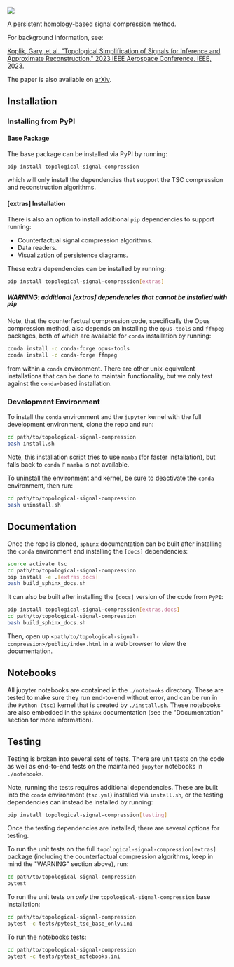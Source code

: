 ![](https://geomdata.gitlab.io/topological-signal-compression/_images/logo.gif)

A persistent homology-based signal compression method.

For background information, see:

[Koplik, Gary, et al. "Topological Simplification of Signals for Inference and Approximate Reconstruction." 2023 IEEE Aerospace Conference. IEEE, 2023.](https://ieeexplore.ieee.org/abstract/document/10115654)

The paper is also available on [arXiv](https://arxiv.org/abs/2206.07486).

## Installation

### Installing from PyPI

#### Base Package

The base package can be installed via PyPI by running:

```bash
pip install topological-signal-compression
```

which will only install the dependencies that support the TSC compression and reconstruction algorithms.

#### [extras] Installation

There is also an option to install additional `pip` dependencies to support running:

* Counterfactual signal compression algorithms.
* Data readers.
* Visualization of persistence diagrams.
  
These extra dependencies can be installed by running:

```bash
pip install topological-signal-compression[extras]
```

##### WARNING: additional [extras] dependencies that *cannot* be installed with `pip`

Note, that the counterfactual compression code, specifically the Opus compression method,
also depends on installing the `opus-tools` and `ffmpeg` packages, both of which are
available for `conda` installation by running:

```bash
conda install -c conda-forge opus-tools
conda install -c conda-forge ffmpeg
```

from within a `conda` environment. There are other unix-equivalent installations that can be done to maintain
functionality, but we only test against the `conda`-based installation.

### Development Environment

To install the `conda` environment and the `jupyter` kernel with the full development environment,
clone the repo and run:

```bash
cd path/to/topological-signal-compression
bash install.sh
```

Note, this installation script tries to use `mamba` (for faster installation), but falls back to `conda` if `mamba` is not available.

To uninstall the environment and kernel, be sure to deactivate the `conda` environment, then run:

```bash
cd path/to/topological-signal-compression
bash uninstall.sh
```

## Documentation

Once the repo is cloned, `sphinx` documentation can be built after installing the `conda` environment and installing
the `[docs]` dependencies:

```bash
source activate tsc
cd path/to/topological-signal-compression
pip install -e .[extras,docs]
bash build_sphinx_docs.sh
```

It can also be built after installing the `[docs]` version of the code from `PyPI`:

```bash
pip install topological-signal-compression[extras,docs]
cd path/to/topological-signal-compression
bash build_sphinx_docs.sh
```

Then, open up `<path/to/topological-signal-compression>/public/index.html` in a web browser to view the documentation.

## Notebooks

All jupyter notebooks are contained in the `./notebooks` directory. These are tested to make sure they run end-to-end
without error, and can be run in the `Python (tsc)` kernel that is created by `./install.sh`. These notebooks are also
embedded in the `sphinx` documentation (see the "Documentation" section for more information).

## Testing

Testing is broken into several sets of tests. There are unit tests on the code as well as end-to-end tests on the maintained `jupyter`
notebooks in `./notebooks`.

Note, running the tests requires additional dependencies. These are built into the `conda` environment (`tsc.yml`) installed via
`install.sh`, or the testing dependencies can instead be installed by running:

```bash
pip install topological-signal-compression[testing]
```

Once the testing dependencies are installed, there are several options for testing.

To run the unit tests on the full `topological-signal-compression[extras]` package
(including the counterfactual compression algorithms, keep in mind the "WARNING" section above), run:

```bash
cd path/to/topological-signal-compression
pytest
```

To run the unit tests on *only* the `topological-signal-compression` base installation:

```bash
cd path/to/topological-signal-compression
pytest -c tests/pytest_tsc_base_only.ini
```

To run the notebooks tests:

```bash
cd path/to/topological-signal-compression
pytest -c tests/pytest_notebooks.ini
```
